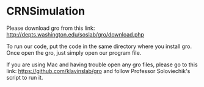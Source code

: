 # CRNSimulation

Please download gro from this link: http://depts.washington.edu/soslab/gro/download.php

To run our code, put the code in the same directory where you install gro. Once open the gro, just simply open our program file.

If you are using Mac and having trouble open any gro files, please go to this link: https://github.com/klavinslab/gro and follow Professor Soloviechik's script to run it.
